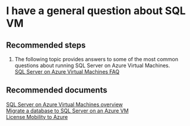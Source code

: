<properties
	pageTitle="I have a general question about SQL VM"
	description="I have a general question about SQL VM"
	service="microsoft.compute"
	resource="virtualmachines"
	authors="michco"
	displayOrder="29"
	selfHelpType="resource"
	supportTopicIds=""
	resourceTags="WindowsSQL"
	productPesIds="14749"
	cloudEnvironments="MoonCake, Fairfax"
	articleId="db6237d7-d8b8-413b-a98d-2286fac31065"
	ownershipId="Compute_ComputePlatform"
/>

# I have a general question about SQL VM

## **Recommended steps**
1. The following topic provides answers to some of the most common questions about running SQL Server on Azure Virtual Machines.<br>
[SQL Server on Azure Virtual Machines FAQ](https://docs.azure.cn/virtual-machines/windows/sql/virtual-machines-windows-sql-server-iaas-faq/)

## **Recommended documents**
[SQL Server on Azure Virtual Machines overview](https://docs.azure.cn/virtual-machines/windows/sql/virtual-machines-windows-sql-server-iaas-overview/)<br>
[Migrate a database to SQL Server on an Azure VM](https://docs.azure.cn/virtual-machines/windows/sql/virtual-machines-windows-migrate-sql/)<br>
[License Mobility to Azure](https://www.azure.cn/pricing/license-mobility/)

